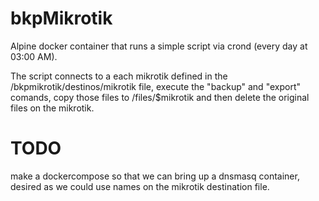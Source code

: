 # bkpMikrotik

Alpine docker container that runs  a simple script via crond (every day at 03:00 AM).

The script connects to a each mikrotik defined in the  /bkpmikrotik/destinos/mikrotik file, execute the "backup" and "export" comands, copy those files to /files/$mikrotik and then delete the original files on the mikrotik.

# TODO

make a dockercompose so that we can bring up a dnsmasq container, desired as we could use names on the mikrotik destination file.
